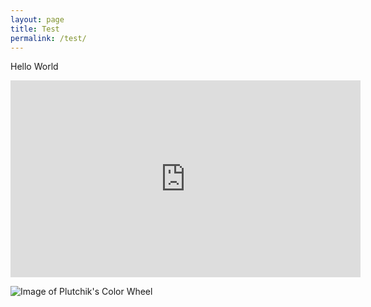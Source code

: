 ```yaml
---
layout: page
title: Test
permalink: /test/
---
```


Hello World
<iframe width="560" height="315" src="https://www.youtube.com/embed/V07U0goW19Q" title="YouTube video player" frameborder="0" allow="accelerometer; autoplay; clipboard-write; encrypted-media; gyroscope; picture-in-picture" allowfullscreen></iframe>

![Image of Plutchik's Color Wheel](https://upload.wikimedia.org/wikipedia/commons/thumb/c/ce/Plutchik-wheel.svg/1200px-Plutchik-wheel.svg.png)
